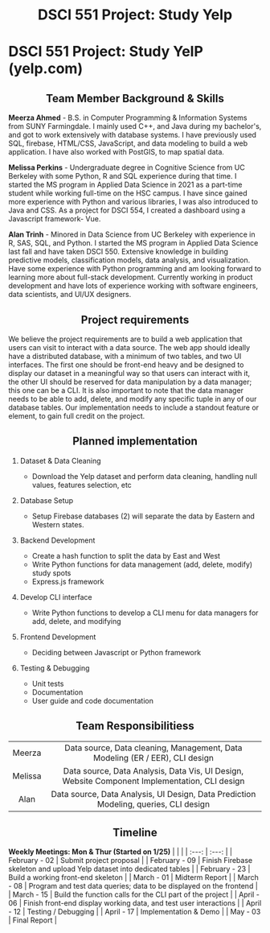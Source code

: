 <h1 align="center">DSCI 551 Project: Study Yelp</h1>

# DSCI 551 Project: Study YelP (yelp.com)

<h2 align="center">Team Member Background & Skills</h2>

**Meerza Ahmed** - B.S. in Computer Programming & Information Systems from SUNY Farmingdale. I mainly used C++, and Java during my bachelor's, and got to work extensively with database systems. I have previously used SQL, firebase, HTML/CSS, JavaScript, and data modeling to build a web application. I have also worked with PostGIS, to map spatial data.

**Melissa Perkins** - Undergraduate degree in Cognitive Science from UC Berkeley with some Python, R and SQL experience during that time. I started the MS program in Applied Data Science in 2021 as a part-time student while working full-time on the HSC campus. I have since gained more experience with Python and various libraries, I was also introduced to Java and CSS. As a project for DSCI 554, I created a dashboard using a Javascript framework- Vue.

**Alan Trinh** - Minored in Data Science from UC Berkeley with experience in R, SAS, SQL, and Python. I started the MS program in Applied Data Science last fall and have taken DSCI 550. Extensive knowledge in building predictive models, classification models, data analysis, and visualization. Have some experience with Python programming and am looking forward to learning more about full-stack development. Currently working in product development and have lots of experience working with software engineers, data scientists, and UI/UX designers.

<h2 align="center">Project requirements</h2>

We believe the project requirements are to build a web application that users can visit to interact with a data source. The web app should ideally have a distributed database, with a minimum of two tables, and two UI interfaces. The first one should be front-end heavy and be designed to display our dataset in a meaningful way so that users can interact with it, the other UI should be reserved for data manipulation by a data manager; this one can be a CLI. It is also important to note that the data manager needs to be able to add, delete, and modify any specific tuple in any of our database tables. Our implementation needs to include a standout feature or element, to gain full credit on the project.

<h2 align="center">Planned implementation</h2>

1. Dataset & Data Cleaning
   * Download the Yelp dataset and perform data cleaning, handling null values, features selection, etc

2. Database Setup
    * Setup Firebase databases (2) will separate the data by Eastern and Western states.

3. Backend Development
    * Create a hash function to split the data by East and West
    * Write Python functions for data management (add, delete, modify) study spots
    * Express.js framework

4. Develop CLI interface
    * Write Python functions to develop a CLI menu for data managers for add, delete, and modifying

5. Frontend Development
    * Deciding between Javascript or Python framework

6. Testing & Debugging
    * Unit tests
    * Documentation
    * User guide and code documentation


<h2 align="center">Team Responsibilitiess</h2>

| | |
| :---: | :-----: | 
| Meerza | Data source, Data cleaning, Management, Data Modeling (ER / EER), CLI design |
| Melissa | Data source, Data Analysis, Data Vis, UI Design, Website Component Implementation, CLI design |
| Alan | Data source, Data Analysis, UI Design, Data Prediction Modeling, queries, CLI design |

<h2 align="center">Timeline</h2>

**Weekly Meetings: Mon & Thur (Started on 1/25)**
| | |
| :---: |  :---: | 
| February - 02 | Submit project proposal |
| February - 09 | Finish Firebase skeleton and upload Yelp dataset into dedicated tables |
| February - 23 | Build a working front-end skeleton |
| March - 01 | Midterm Report |
| March - 08 | Program and test data queries; data to be displayed on the frontend  |
| March - 15 | Build the function calls for the CLI part of the project |
| April - 06 | Finish front-end display working data, and test user interactions |
| April - 12 | Testing / Debugging |
| April - 17 | Implementation & Demo  |
| May - 03 | Final Report |
